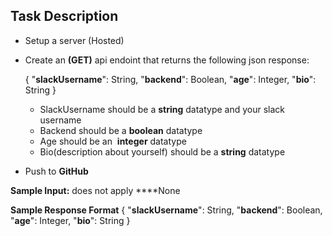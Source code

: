 ## Task Description

- Setup a server (Hosted)
- Create an **(GET)** api endoint that returns the following  json response:
    
     { "**slackUsername**": String, "**backend**": Boolean, "**age**": Integer, "**bio**": String }
    
    - SlackUsername should be a **string** datatype and your slack username
    - Backend should be a **boolean** datatype
    - Age should be an  **integer** datatype
    - Bio(description about yourself) should be a **string** datatype
- Push to **GitHub**

**Sample Input:** does not apply
****None

**Sample Response Format**
{ "**slackUsername**": String, "**backend**": Boolean, "**age**": Integer, "**bio**": String }

